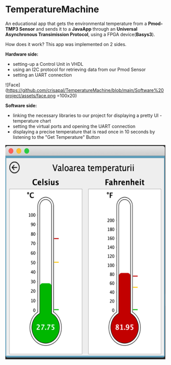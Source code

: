 # TemperatureMachine
An educational app that gets the environmental temperature from a **Pmod-TMP3 Sensor** and sends it to a **JavaApp** through an **Universal Asynchronous Transimission Protocol**, using a FPGA device(**Basys3**).

How does it work?
This app was implemented on 2 sides. 

**Hardware side:** 
- setting-up a Control Unit in VHDL
- using an I2C protocol for retrieving data from our Pmod Sensor
- setting an UART connection

![Face](https://github.com/crisapal/TemperatureMachine/blob/main/Software%20project/assets/face.png =100x20)


**Software side:** 
- linking the necessary libraries to our project for displaying a pretty UI - temperature chart 
- setting the virtual ports and opening the UART connection
- displaying a precise temperature that is read once in 10 seconds by listening to the "Get Temperature" Button

![Temperature presentation](https://github.com/crisapal/TemperatureMachine/blob/main/Software%20project/assets/temp.png)

